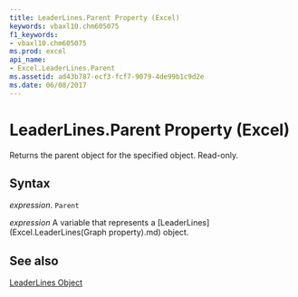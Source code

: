 ```yaml
---
title: LeaderLines.Parent Property (Excel)
keywords: vbaxl10.chm605075
f1_keywords:
- vbaxl10.chm605075
ms.prod: excel
api_name:
- Excel.LeaderLines.Parent
ms.assetid: ad43b787-ecf3-fcf7-9079-4de99b1c9d2e
ms.date: 06/08/2017
---
```



# LeaderLines.Parent Property (Excel)

Returns the parent object for the specified object. Read-only.


## Syntax

 _expression_. `Parent`

 _expression_ A variable that represents a [LeaderLines](Excel.LeaderLines(Graph property).md) object.


## See also


[LeaderLines Object](Excel.LeaderLines(object).md)

